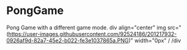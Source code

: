 # PongGame
Pong Game with a different game mode.
div align="center"
img src="(https://user-images.githubusercontent.com/92524186/201217932-0926af9d-82a7-45e2-b022-fe3e1037865a.PNG)" width="0px" /
/div
